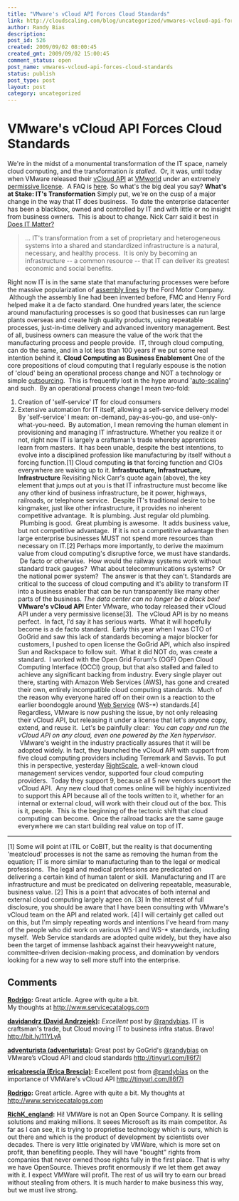 ```yaml
---
title: "VMware's vCloud API Forces Cloud Standards"
link: http://cloudscaling.com/blog/uncategorized/vmwares-vcloud-api-forces-cloud-standards/
author: Randy Bias
description: 
post_id: 526
created: 2009/09/02 08:00:45
created_gmt: 2009/09/02 15:00:45
comment_status: open
post_name: vmwares-vcloud-api-forces-cloud-standards
status: publish
post_type: post
layout: post
category: uncategorized
---
```


# VMware's vCloud API Forces Cloud Standards

We're in the midst of a monumental transformation of the IT space, namely cloud computing, and the transformation _is stalled_.  Or, it was, until today when VMware released their [vCloud API](http://communities.vmware.com/community/developer/forums/vcloudapi) at [VMworld](http://www.vmworld.com/index.jspa) under an extremely [permissive license](http://communities.vmware.com/static/vcloudapi/vCloud_API_Specification_v0.8.pdf).  A FAQ is [here](http://communities.vmware.com/docs/DOC-10659). So what's the big deal you say? **What's at Stake: IT's Transformation** Simply put, we're on the cusp of a major change in the way that IT does business.  To date the enterprise datacenter has been a blackbox, owned and controlled by IT and with little or no insight from business owners.  This is about to change. Nick Carr said it best in [Does IT Matter?](http://www.nicholasgcarr.com/doesitmatter.html)

> ... IT's transformation from a set of proprietary and heterogeneous systems into a shared and standardized infrastructure is a natural, necessary, and healthy process.  It is only by becoming an infrastructure -- a common resource -- that IT can deliver its greatest economic and social benefits.

Right now IT is in the same state that manufacturing processes were before the massive popularization of [assembly lines](http://en.wikipedia.org/wiki/Assembly_line) by the Ford Motor Company.  Although the assembly line had been invented before, FMC and Henry Ford helped make it a de facto standard. One hundred years later, the science around manufacturing processes is so good that businesses can run large plants overseas and create high quality products, using repeatable processes, just-in-time delivery and advanced inventory management. Best of all, business owners can measure the value of the work that the manufacturing process and people provide.  IT, through cloud computing, can do the same, and in a lot less than 100 years if we put some real intention behind it. **Cloud Computing as Business Enablement** One of the core propositions of cloud computing that I regularly espouse is the notion of 'cloud' being an operational process change and NOT a technology or simple [outsourcing](/blog/cloud-computing/the-cloud-is-not-outsourcing).  This is frequently lost in the hype around '[auto-scaling](http://cloudscaling.com/blog/technology/auto-magical-scaling)' and such.  By an operational process change I mean two-fold: 

  1. Creation of 'self-service' IT for cloud consumers
  2. Extensive automation for IT itself, allowing a self-service delivery model
By 'self-service' I mean: on-demand, pay-as-you-go, and use-only-what-you-need.  By automation, I mean removing the human element in provisioning and managing IT infrastructure. Whether you realize it or not, right now IT is largely a craftsman's trade whereby apprentices learn from masters.  It has been unable, despite the best intentions, to evolve into a disciplined profession like manufacturing by itself without a forcing function.[1] Cloud computing **is** that forcing function and CIOs everywhere are waking up to it. **Infrastructure, Infrastructure, Infrastructure** Revisiting Nick Carr's quote again (above), the key element that jumps out at you is that IT infrastructure must become like any other kind of business infrastructure, be it power, highways, railroads, or telephone service.  Despite IT's traditional desire to be kingmaker, just like other infrastructure, it provides no inherent competitive advantage.  It is plumbing. Just regular old plumbing.  Plumbing is good.  Great plumbing is awesome.  It adds business value, but not competitive advantage.  If it is not a competitive advantage then large enterprise businesses MUST not spend more resources than necessary on IT.[2] Perhaps more importantly, to derive the maximum value from cloud computing's disruptive force, we must have standards.  De facto or otherwise.  How would the railway systems work without standard track gauges?  What about telecommunications systems?  Or the national power system?  The answer is that they can't. Standards are critical to the success of cloud computing and it's ability to transform IT into a business enabler that can be run transparently like many other parts of the business. _The data center can no longer be a black box!_ **VMware's vCloud API** Enter VMware, who today released their vCloud API under a very permissive license[3].  The vCloud API is by no means perfect.  In fact, I'd say it has serious warts.  What it will hopefully become is a de facto standard.  Early this year when I was CTO of GoGrid and saw this lack of standards becoming a major blocker for customers, I pushed to open license the GoGrid API, which also inspired Sun and Rackspace to follow suit.  What it did NOT do, was create a standard.  I worked with the Open Grid Forum's (OGF) Open Cloud Computing Interface (OCCI) group, but that also stalled and failed to achieve any significant backing from industry. Every single player out there, starting with Amazon Web Services (AWS), has gone and created their own, entirely incompatible cloud computing standards.  Much of the reason why everyone hared off on their own is a reaction to the earlier boondoggle around [Web Service](http://en.wikipedia.org/wiki/Web_service) (WS-*) standards.[4] Regardless, VMware is now pushing the issue, by not only releasing their vCloud API, but releasing it under a license that let's anyone copy, extend, and reuse it.  Let's be painfully clear:  _You can copy and run the vCloud API on any cloud, even one powered by the Xen hypervisor_.  VMware's weight in the industry practically assures that it will be adopted widely. In fact, they launched the vCloud API with support from five cloud computing providers including Terremark and Savvis. To put this in perspective, yesterday [RightScale](http://www.rightscale.com), a well-known cloud management services vendor, supported four cloud computing providers.  Today they support 9, because all 5 new vendors support the vCloud API.  Any new cloud that comes online will be highly incentivized to support this API because all of the tools written to it, whether for an internal or external cloud, will work with their cloud out of the box. This is it, people.  This is the beginning of the tectonic shift that cloud computing can become.  Once the railroad tracks are the same gauge everywhere we can start building real value on top of IT. 

* * *

[1] Some will point at ITIL or CoBIT, but the reality is that documenting 'meatcloud' processes is not the same as removing the human from the equation; IT is more similar to manufacturing than to the legal or medical professions.  The legal and medical professions are predicated on delivering a certain kind of human talent or skill.  Manufacturing and IT are infrastructure and must be predicated on delivering repeatable, measurable, business value. [2] This is a point that advocates of both internal and external cloud computing largely agree on. [3] In the interest of full disclosure, you should be aware that I have been consulting with VMware's vCloud team on the API and related work. [4] I will certainly get called out on this, but I'm simply repeating words and intentions I've heard from many of the people who did work on various WS-I and WS-* standards, including myself.  Web Service standards are adopted quite widely, but they have also been the target of immense lashback against their heavyweight nature, committee-driven decision-making process, and domination by vendors looking for a new way to sell more stuff into the enterprise.

## Comments

**[Rodrigo](#244 "2009-09-02 11:26:37"):** Great article. Agree with quite a bit.  
My thoughts at <http://www.servicecatalogs.com>

**[davidandrz (David Andrzejek)](#245 "2009-09-03 04:40:39"):** *Excellent* post by [@randybias](http://twitter.com/randybias). IT is craftsman's trade, but Cloud moving IT to business infra status. Bravo! http://bit.ly/11YLyA

**[adventurista (adventurista)](#248 "2009-09-08 14:31:56"):** Great post by GoGrid's [@randybias](http://twitter.com/randybias) on VMware’s vCloud API and cloud standards http://tinyurl.com/ll6f7l

**[ericabrescia (Erica Brescia)](#249 "2009-09-10 00:14:28"):** Excellent post from [@randybias](http://twitter.com/randybias) on the importance of VMWare's vCloud API http://tinyurl.com/ll6f7l

**[Rodrigo](#1056 "2009-09-02 10:26:00"):** Great article. Agree with quite a bit. My thoughts at http://www.servicecatalogs.com

**[RichK_england](#3011 "2011-01-28 16:28:00"):** Hi! VMWare is not an Open Source Company. It is selling solutions and making millions. It seees Microsoft as its main competitor. As far as I can see, it is trying to proprietise technology which is ours, which is out there and which is the product of development by scientists over decades. There is very little originated by VMWare, which is more set on profit, than benefiting people. They will have "bought" rights from companies that never owned those rights fully in the first place. That is why we have OpenSource. Thieves profit enormously if we let them get away with it. I expect VMWare will profit. The rest of us will try to earn our bread without stealing from others. It is much harder to make business this way, but we must live strong.

